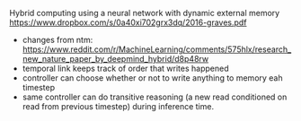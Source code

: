 Hybrid computing using a neural network with dynamic external memory
https://www.dropbox.com/s/0a40xi702grx3dq/2016-graves.pdf

- changes from ntm: https://www.reddit.com/r/MachineLearning/comments/575hlx/research_new_nature_paper_by_deepmind_hybrid/d8p48rw
- temporal link keeps track of order that writes happened
- controller can choose whether or not to write anything to memory eah timestep
- same controller can do transitive reasoning (a new read conditioned on read from previous timestep) during inference time.
